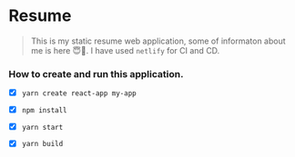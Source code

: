 # Resume
> This is my static resume web application, some of informaton about me is here 😇️🍻️. I have used `netlify` for CI and CD.

### How to create and run this application.
- [x] `yarn create react-app my-app`  
- [x] `npm install`
- [x] `yarn start`  
- [x] `yarn build`  



